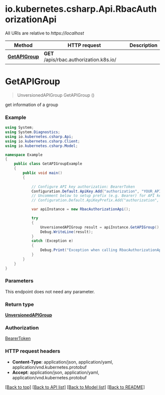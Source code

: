 # io.kubernetes.csharp.Api.RbacAuthorizationApi

All URIs are relative to *https://localhost*

Method | HTTP request | Description
------------- | ------------- | -------------
[**GetAPIGroup**](RbacAuthorizationApi.md#getapigroup) | **GET** /apis/rbac.authorization.k8s.io/ | 


<a name="getapigroup"></a>
# **GetAPIGroup**
> UnversionedAPIGroup GetAPIGroup ()



get information of a group

### Example
```csharp
using System;
using System.Diagnostics;
using io.kubernetes.csharp.Api;
using io.kubernetes.csharp.Client;
using io.kubernetes.csharp.Model;

namespace Example
{
    public class GetAPIGroupExample
    {
        public void main()
        {
            
            // Configure API key authorization: BearerToken
            Configuration.Default.ApiKey.Add("authorization", "YOUR_API_KEY");
            // Uncomment below to setup prefix (e.g. Bearer) for API key, if needed
            // Configuration.Default.ApiKeyPrefix.Add("authorization", "Bearer");

            var apiInstance = new RbacAuthorizationApi();

            try
            {
                UnversionedAPIGroup result = apiInstance.GetAPIGroup();
                Debug.WriteLine(result);
            }
            catch (Exception e)
            {
                Debug.Print("Exception when calling RbacAuthorizationApi.GetAPIGroup: " + e.Message );
            }
        }
    }
}
```

### Parameters
This endpoint does not need any parameter.

### Return type

[**UnversionedAPIGroup**](UnversionedAPIGroup.md)

### Authorization

[BearerToken](../README.md#BearerToken)

### HTTP request headers

 - **Content-Type**: application/json, application/yaml, application/vnd.kubernetes.protobuf
 - **Accept**: application/json, application/yaml, application/vnd.kubernetes.protobuf

[[Back to top]](#) [[Back to API list]](../README.md#documentation-for-api-endpoints) [[Back to Model list]](../README.md#documentation-for-models) [[Back to README]](../README.md)

